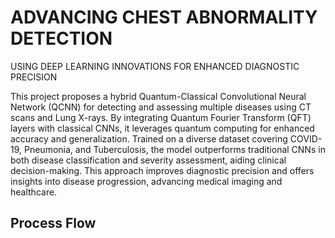 # ADVANCING CHEST ABNORMALITY DETECTION 
USING DEEP LEARNING INNOVATIONS FOR 
ENHANCED DIAGNOSTIC PRECISION

This project proposes a hybrid Quantum-Classical Convolutional Neural Network (QCNN) for detecting and assessing multiple diseases using CT scans and Lung X-rays. By integrating Quantum Fourier Transform (QFT) layers with classical CNNs, it leverages quantum computing for enhanced accuracy and generalization. Trained on a diverse dataset covering COVID-19, Pneumonia, and Tuberculosis, the model outperforms traditional CNNs in both disease classification and severity assessment, aiding clinical decision-making. This approach improves diagnostic precision and offers insights into disease progression, advancing medical imaging and healthcare.

## Process Flow
